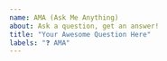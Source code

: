 ```yaml
---
name: AMA (Ask Me Anything)
about: Ask a question, get an answer!
title: "Your Awesome Question Here"
labels: "❓ AMA"
---
```


<!--
I get a lot of questions by email. This way anyone can read the answer!

Anything means anything. Personal questions. Money. Work. Life. Code. Whatever.

Guidelines
1. Ensure your question hasn't already been answered.
2. Use a succinct title and description.
3. Bugs & feature requests should be opened on the relevant issue tracker.
4. port questions are better asked on Stack Overflow.
5. civil and polite.
-->
